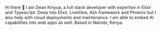 Hi there 👋 I am Dean Kinyua, a full stack developer with expertise in Elixir and Typescript. Deep into Elixir, LiveView, Ash framework and Phoenix but I also help with cloud deployments and maintenance. I am able to embed AI capabilities into web apps as well. Based in Nairobi, Kenya.


<!--
**Deankinyua/Deankinyua** is a ✨ _special_ ✨ repository because its `README.md` (this file) appears on your GitHub profile.

Here are some ideas to get you started:

- 🔭 I’m currently working on ...
- 🌱 I’m currently learning ...
- 👯 I’m looking to collaborate on ...
- 🤔 I’m looking for help with ...
- 💬 Ask me about ...
- 📫 How to reach me: ...
- 😄 Pronouns: ...
- ⚡ Fun fact: ...
-->
